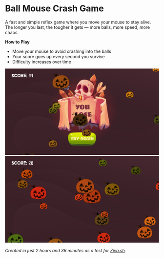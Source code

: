 # Ball Mouse Crash Game

A fast and simple reflex game where you move your mouse to stay alive.  
The longer you last, the tougher it gets — more balls, more speed, more chaos.

**How to Play**
- Move your mouse to avoid crashing into the balls  
- Your score goes up every second you survive  
- Difficulty increases over time  

![GameOver Screenshot](screenshot_gameplay_gameover.png)
![In-Game Screenshot](screenshot_gameplay.png)

*Created in just 2 hours and 36 minutes as a test for [Ziva.sh](https://ziva.sh/).*
